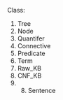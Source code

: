 Class:
1. Tree
2. Node
2. Quantifer
3. Connective
4. Predicate
5. Term
6. Raw_KB
6. CNF_KB
7. 8. Sentence
